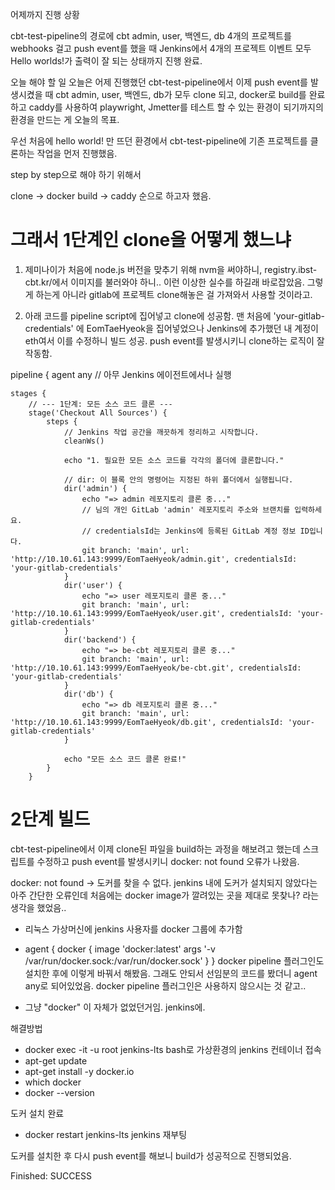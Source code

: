 어제까지 진행 상황

cbt-test-pipeline의 경로에 cbt admin, user, 백엔드, db 4개의 프로젝트를 webhooks 걸고 push event를 했을 때 Jenkins에서 4개의 프로젝트 이벤트 모두 Hello worlds!가 출력이 잘 되는 상태까지 진행 완료.


오늘 해야 할 일
오늘은 어제 진행했던 cbt-test-pipeline에서 이제 push event를 발생시켰을 때 cbt admin, user, 백엔드, db가 모두 clone 되고, docker로 build를 완료하고 caddy를 사용하여 playwright, Jmetter를 테스트 할 수 있는 환경이 되기까지의 환경을 만드는 게 오늘의 목표.

우선 처음에 hello world! 만 뜨던 환경에서 cbt-test-pipeline에 기존 프로젝트를 클론하는 작업을 먼저 진행했음.

step by step으로 해야 하기 위해서

clone -> docker build -> caddy 순으로 하고자 했음.

# 그래서 1단계인 clone을 어떻게 했느냐

1. 제미나이가 처음에 node.js 버전을 맞추기 위해 nvm을 써야하니, registry.ibst-cbt.kr/에서 이미지를 불러와야 하니.. 이런 이상한 실수를 하길래 바로잡았음. 그렇게 하는게 아니라 gitlab에 프로젝트 clone해놓은 걸 가져와서 사용할 것이라고.

2. 아래 코드를 pipeline script에 집어넣고 clone에 성공함. 맨 처음에 
'your-gitlab-credentials' 에 EomTaeHyeok을 집어넣었으나 Jenkins에 추가했던 내 계정이 eth여서 이를 수정하니 빌드 성공. push event를 발생시키니 clone하는 로직이 잘 작동함.

pipeline {
    agent any // 아무 Jenkins 에이전트에서나 실행

    stages {
        // --- 1단계: 모든 소스 코드 클론 ---
        stage('Checkout All Sources') {
            steps {
                // Jenkins 작업 공간을 깨끗하게 정리하고 시작합니다.
                cleanWs()

                echo "1. 필요한 모든 소스 코드를 각각의 폴더에 클론합니다."
                
                // dir: 이 블록 안의 명령어는 지정된 하위 폴더에서 실행됩니다.
                dir('admin') {
                    echo "=> admin 레포지토리 클론 중..."
                    // 님의 개인 GitLab 'admin' 레포지토리 주소와 브랜치를 입력하세요.
                    // credentialsId는 Jenkins에 등록된 GitLab 계정 정보 ID입니다.
                    git branch: 'main', url: 'http://10.10.61.143:9999/EomTaeHyeok/admin.git', credentialsId: 'your-gitlab-credentials'
                }
                dir('user') {
                    echo "=> user 레포지토리 클론 중..."
                    git branch: 'main', url: 'http://10.10.61.143:9999/EomTaeHyeok/user.git', credentialsId: 'your-gitlab-credentials'
                }
                dir('backend') {
                    echo "=> be-cbt 레포지토리 클론 중..."
                    git branch: 'main', url: 'http://10.10.61.143:9999/EomTaeHyeok/be-cbt.git', credentialsId: 'your-gitlab-credentials'
                }
                dir('db') {
                    echo "=> db 레포지토리 클론 중..."
                    git branch: 'main', url: 'http://10.10.61.143:9999/EomTaeHyeok/db.git', credentialsId: 'your-gitlab-credentials'
                }

                echo "모든 소스 코드 클론 완료!"
            }
        }


# 2단계 빌드

cbt-test-pipeline에서 이제 clone된 파일을 build하는 과정을 해보려고 했는데
스크립트를 수정하고 push event를 발생시키니 docker: not found 오류가 나왔음.

docker: not found -> 도커를 찾을 수 없다. jenkins 내에 도커가 설치되지 않았다는 아주 간단한 오류인데 처음에는 docker image가 깔려있는 곳을 제대로 못찾나? 라는 생각을 했었음..

- 리눅스 가상머신에 jenkins 사용자를 docker 그룹에 추가함
- agent {
        docker {
            image 'docker:latest' 
            args '-v /var/run/docker.sock:/var/run/docker.sock' 
        }
    }
    docker pipeline 플러그인도 설치한 후에 이렇게 바꿔서 해봤음. 그래도 안되서 선임분의 코드를 봤더니 agent any로 되어있었음.
    docker pipeline 플러그인은 사용하지 않으시는 것 같고..

- 그냥 "docker" 이 자체가 없었던거임. jenkins에. 

해결방법
- docker exec -it -u root jenkins-lts bash로 가상환경의 jenkins 컨테이너 접속
- apt-get update
- apt-get install -y docker.io
- which docker
- docker --version

도커 설치 완료

- docker restart jenkins-lts
jenkins 재부팅

도커를 설치한 후 다시 push event를 해보니 build가 성공적으로 진행되었음.

Finished: SUCCESS
<!-- 
# 3단계 

pipeline {
    agent any

    // 요청하신 환경 변수를 여기에 정의합니다.
    environment {
        GITLAB_HOST = "10.10.61.143" // GitLab 서버 주소
        HOST_IP = "10.10.61.191"     // 사용자 VM의 IP 주소
        PROJECT_NAME = "cbt-project" // 프로젝트 식별 이름
        RUN_COUNT = 5                // (필요 시 사용하는 변수)
        
        // Jenkins 빌드 번호를 모든 이미지의 공통 버전(태그)으로 사용합니다.
        IMAGE_TAG = "build-${env.BUILD_NUMBER}"
    }

    stages {
        // --- 1단계: 소스 코드 클론 ---
        stage('Checkout All Sources') {
            steps {
                cleanWs()
                echo "1. 현재 작업 에이전트(${env.NODE_NAME})에 소스 코드를 클론합니다."
                
                dir('admin') {
                    git branch: 'main', url: "http://${GITLAB_HOST}:9999/EomTaeHyeok/admin.git", credentialsId: 'eth'
                }
                dir('user') {
                    git branch: 'main', url: "http://${GITLAB_HOST}:9999/EomTaeHyeok/user.git", credentialsId: 'eth'
                }
                dir('backend') {
                    git branch: 'main', url: "http://${GITLAB_HOST}:9999/EomTaeHyeok/be-cbt.git", credentialsId: 'eth'
                }
                dir('db') {
                    git branch: 'main', url: "http://${GITLAB_HOST}:9999/EomTaeHyeok/db.git", credentialsId: 'eth'
                }
            }
        }
        
        // --- 2단계: 로컬 Docker 이미지 빌드 ---
        stage('Build Docker Images Locally') {
            parallel {
                stage('Build Admin') {
                    steps {
                        dir('admin') {
                            sh "docker build -t cbt-admin:${IMAGE_TAG} ."
                        }
                    }
                }
                stage('Build User') {
                    steps {
                        dir('user') {
                            sh "docker build -t cbt-user:${IMAGE_TAG} ."
                        }
                    }
                }
                stage('Build Backend') {
                    steps {
                        dir('backend') {
                            sh "docker build -t cbt-backend:${IMAGE_TAG} ."
                        }
                    }
                }
                stage('Build DB') {
                    steps {
                        dir('db') {
                            sh "docker build -t cbt-db:${IMAGE_TAG} ."
                        }
                    }
                }
            }
        }
    }
} -->

